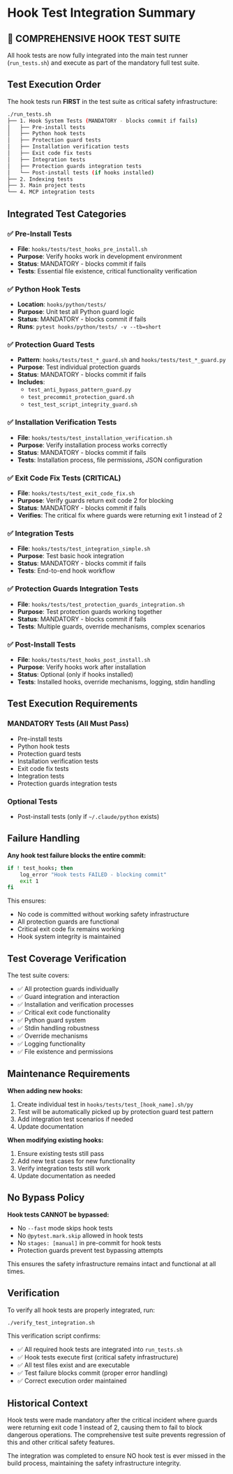 # Hook Test Integration Summary

## 🧪 COMPREHENSIVE HOOK TEST SUITE

All hook tests are now fully integrated into the main test runner (`run_tests.sh`) and execute as part of the mandatory full test suite.

## Test Execution Order

The hook tests run **FIRST** in the test suite as critical safety infrastructure:

```bash
./run_tests.sh
├── 1. Hook System Tests (MANDATORY - blocks commit if fails)
│   ├── Pre-install tests
│   ├── Python hook tests
│   ├── Protection guard tests
│   ├── Installation verification tests
│   ├── Exit code fix tests
│   ├── Integration tests
│   ├── Protection guards integration tests
│   └── Post-install tests (if hooks installed)
├── 2. Indexing tests
├── 3. Main project tests
└── 4. MCP integration tests
```

## Integrated Test Categories

### ✅ Pre-Install Tests
- **File**: `hooks/tests/test_hooks_pre_install.sh`
- **Purpose**: Verify hooks work in development environment
- **Status**: MANDATORY - blocks commit if fails
- **Tests**: Essential file existence, critical functionality verification

### ✅ Python Hook Tests
- **Location**: `hooks/python/tests/`
- **Purpose**: Unit test all Python guard logic
- **Status**: MANDATORY - blocks commit if fails
- **Runs**: `pytest hooks/python/tests/ -v --tb=short`

### ✅ Protection Guard Tests
- **Pattern**: `hooks/tests/test_*_guard.sh` and `hooks/tests/test_*_guard.py`
- **Purpose**: Test individual protection guards
- **Status**: MANDATORY - blocks commit if fails
- **Includes**:
  - `test_anti_bypass_pattern_guard.py`
  - `test_precommit_protection_guard.sh`
  - `test_test_script_integrity_guard.sh`

### ✅ Installation Verification Tests
- **File**: `hooks/tests/test_installation_verification.sh`
- **Purpose**: Verify installation process works correctly
- **Status**: MANDATORY - blocks commit if fails
- **Tests**: Installation process, file permissions, JSON configuration

### ✅ Exit Code Fix Tests (CRITICAL)
- **File**: `hooks/tests/test_exit_code_fix.sh`
- **Purpose**: Verify guards return exit code 2 for blocking
- **Status**: MANDATORY - blocks commit if fails
- **Verifies**: The critical fix where guards were returning exit 1 instead of 2

### ✅ Integration Tests
- **File**: `hooks/tests/test_integration_simple.sh`
- **Purpose**: Test basic hook integration
- **Status**: MANDATORY - blocks commit if fails
- **Tests**: End-to-end hook workflow

### ✅ Protection Guards Integration Tests
- **File**: `hooks/tests/test_protection_guards_integration.sh`
- **Purpose**: Test protection guards working together
- **Status**: MANDATORY - blocks commit if fails
- **Tests**: Multiple guards, override mechanisms, complex scenarios

### ✅ Post-Install Tests
- **File**: `hooks/tests/test_hooks_post_install.sh`
- **Purpose**: Verify hooks work after installation
- **Status**: Optional (only if hooks installed)
- **Tests**: Installed hooks, override mechanisms, logging, stdin handling

## Test Execution Requirements

### MANDATORY Tests (All Must Pass)
- Pre-install tests
- Python hook tests
- Protection guard tests
- Installation verification tests
- Exit code fix tests
- Integration tests
- Protection guards integration tests

### Optional Tests
- Post-install tests (only if `~/.claude/python` exists)

## Failure Handling

**Any hook test failure blocks the entire commit:**
```bash
if ! test_hooks; then
    log_error "Hook tests FAILED - blocking commit"
    exit 1
fi
```

This ensures:
- No code is committed without working safety infrastructure
- All protection guards are functional
- Critical exit code fix remains working
- Hook system integrity is maintained

## Test Coverage Verification

The test suite covers:
- ✅ All protection guards individually
- ✅ Guard integration and interaction
- ✅ Installation and verification processes
- ✅ Critical exit code functionality
- ✅ Python guard system
- ✅ Stdin handling robustness
- ✅ Override mechanisms
- ✅ Logging functionality
- ✅ File existence and permissions

## Maintenance Requirements

**When adding new hooks:**
1. Create individual test in `hooks/tests/test_[hook_name].sh/py`
2. Test will be automatically picked up by protection guard test pattern
3. Add integration test scenarios if needed
4. Update documentation

**When modifying existing hooks:**
1. Ensure existing tests still pass
2. Add new test cases for new functionality
3. Verify integration tests still work
4. Update documentation as needed

## No Bypass Policy

**Hook tests CANNOT be bypassed:**
- No `--fast` mode skips hook tests
- No `@pytest.mark.skip` allowed in hook tests
- No `stages: [manual]` in pre-commit for hook tests
- Protection guards prevent test bypassing attempts

This ensures the safety infrastructure remains intact and functional at all times.

## Verification

To verify all hook tests are properly integrated, run:
```bash
./verify_test_integration.sh
```

This verification script confirms:
- ✅ All required hook tests are integrated into `run_tests.sh`
- ✅ Hook tests execute first (critical safety infrastructure)
- ✅ All test files exist and are executable
- ✅ Test failure blocks commit (proper error handling)
- ✅ Correct execution order maintained

## Historical Context

Hook tests were made mandatory after the critical incident where guards were returning exit code 1 instead of 2, causing them to fail to block dangerous operations. The comprehensive test suite prevents regression of this and other critical safety features.

The integration was completed to ensure NO hook test is ever missed in the build process, maintaining the safety infrastructure integrity.

